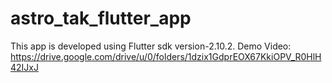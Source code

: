 # astro_tak_flutter_app

This app is developed using Flutter sdk version-2.10.2.
Demo Video: https://drive.google.com/drive/u/0/folders/1dzix1GdprEOX67KkiOPV_R0HlH42IJxJ
